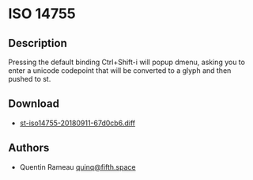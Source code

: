 ISO 14755
=========

Description
-----------

Pressing the default binding Ctrl+Shift-i will popup dmenu, asking
you to enter a unicode codepoint that will be converted to a glyph
and then pushed to st.

Download
--------

* [st-iso14755-20180911-67d0cb6.diff](st-iso14755-20180911-67d0cb6.diff)

Authors
-------

* Quentin Rameau <quinq@fifth.space>
